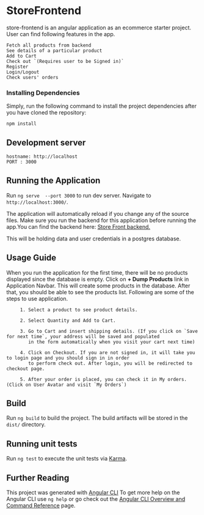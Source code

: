 # StoreFrontend
store-frontend is an angular application as an ecommerce starter project. User can find following features in the app.

```
Fetch all products from backend
See details of a particular product
Add to Cart
Check out `(Requires user to be Signed in)`
Register
Login/Logout
Check users' orders
```
### Installing Dependencies

Simply, run the following command to install the project dependencies after you have cloned the repository:
```
npm install
```
## Development server

```
hostname: http://localhost
PORT : 3000
```
## Running the Application

Run `ng serve  --port 3000` to run dev server. Navigate to `http://localhost:3000/`. 

The application will automatically reload if you change any of the source files.
Make sure you run the backend for this application before running the app.You can find the backend here: 
[Store Front backend.](https://github.com/toseefAhmed-pk/storefront-backend-api.git)

This will be holding data and user credentials in a postgres database.

## Usage Guide
When you run the application for the first time, there will be no products displayed since the database is empty. Click on **+ Dump Products** link in Application Navbar. This will create some products in the database. After that, you should be able to see the products list.
Following are some of the steps to use application.

         1. Select a product to see product details.

         2. Select Quantity and Add to Cart.
         
         3. Go to Cart and insert shipping details. (If you click on `Save for next time`, your address will be saved and populated 
            in the form automatically when you visit your cart next time)
         
         4. Click on Checkout. If you are not signed in, it will take you to login page and you should sign in in order
            to perform check out. After login, you will be redirected to checkout page.
         
         5. After your order is placed, you can check it in My orders. (Click on User Avatar and visit `My Orders`)

## Build

Run `ng build` to build the project. The build artifacts will be stored in the `dist/` directory.

## Running unit tests

Run `ng test` to execute the unit tests via [Karma](https://karma-runner.github.io).

## Further Reading
This project was generated with [Angular CLI](https://github.com/angular/angular-cli)
To get more help on the Angular CLI use `ng help` or go check out the [Angular CLI Overview and Command Reference](https://angular.io/cli) page.
